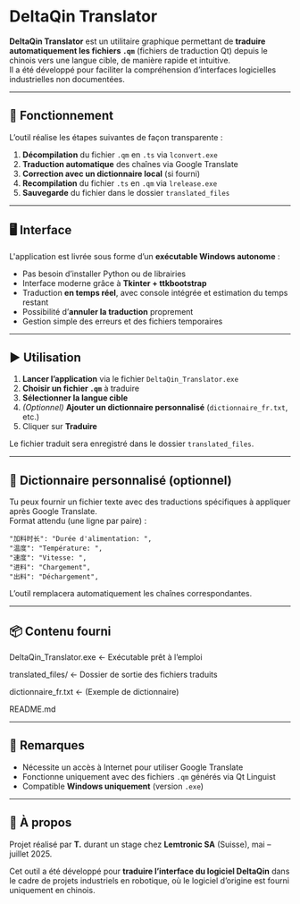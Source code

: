 # DeltaQin Translator

**DeltaQin Translator** est un utilitaire graphique permettant de **traduire automatiquement les fichiers `.qm`** (fichiers de traduction Qt) depuis le chinois vers une langue cible, de manière rapide et intuitive.  
Il a été développé pour faciliter la compréhension d’interfaces logicielles industrielles non documentées.

---

## 🧠 Fonctionnement

L’outil réalise les étapes suivantes de façon transparente :

1. **Décompilation** du fichier `.qm` en `.ts` via `lconvert.exe`
2. **Traduction automatique** des chaînes via Google Translate
3. **Correction avec un dictionnaire local** (si fourni)
4. **Recompilation** du fichier `.ts` en `.qm` via `lrelease.exe`
5. **Sauvegarde** du fichier dans le dossier `translated_files`

---

## 🖥️ Interface

L'application est livrée sous forme d’un **exécutable Windows autonome** :

- Pas besoin d’installer Python ou de librairies
- Interface moderne grâce à **Tkinter + ttkbootstrap**
- Traduction **en temps réel**, avec console intégrée et estimation du temps restant
- Possibilité d’**annuler la traduction** proprement
- Gestion simple des erreurs et des fichiers temporaires

---

## ▶️ Utilisation

1. **Lancer l’application** via le fichier `DeltaQin_Translator.exe`
2. **Choisir un fichier `.qm`** à traduire
3. **Sélectionner la langue cible**
4. *(Optionnel)* **Ajouter un dictionnaire personnalisé** (`dictionnaire_fr.txt`, etc.)
5. Cliquer sur **Traduire**

Le fichier traduit sera enregistré dans le dossier `translated_files`.

---

## 📁 Dictionnaire personnalisé (optionnel)

Tu peux fournir un fichier texte avec des traductions spécifiques à appliquer après Google Translate.  
Format attendu (une ligne par paire) :

    "加料时长": "Durée d'alimentation: ",
    "温度": "Température: ",
    "速度": "Vitesse: ",
    "进料": "Chargement",
    "出料": "Déchargement",

L’outil remplacera automatiquement les chaînes correspondantes.

---

## 📦 Contenu fourni

DeltaQin_Translator.exe ← Exécutable prêt à l’emploi

translated_files/ ← Dossier de sortie des fichiers traduits

dictionnaire_fr.txt ← (Exemple de dictionnaire)

README.md


---

## 📌 Remarques

- Nécessite un accès à Internet pour utiliser Google Translate
- Fonctionne uniquement avec des fichiers `.qm` générés via Qt Linguist
- Compatible **Windows uniquement** (version `.exe`)

---

## 🧾 À propos

Projet réalisé par **T.** durant un stage chez **Lemtronic SA** (Suisse), mai – juillet 2025.

Cet outil a été développé pour **traduire l’interface du logiciel DeltaQin** dans le cadre de projets industriels en robotique, où le logiciel d’origine est fourni uniquement en chinois.


